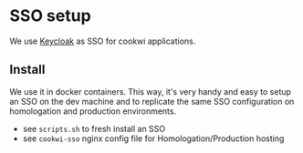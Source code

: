 # SSO setup

We use [Keycloak](https://www.keycloak.org/) as SSO for cookwi applications.

## Install

We use it in docker containers. This way, it's very handy and easy to setup an SSO on the dev machine and to replicate the same SSO configuration on homologation and production environments.

* see `scripts.sh` to fresh install an SSO
* see `cookwi-sso` nginx config file for Homologation/Production hosting